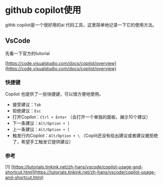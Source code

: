 # github copilot使用



githb copilot是一个很好用的ai 代码工具，这里简单地记录一下它的使用方法。





## VsCode



先看一下官方的tutorial

[https://code.visualstudio.com/docs/copilot/overview](https://code.visualstudio.com/docs/copilot/overview)



### 快捷键[​](https://tutorials.tinkink.net/zh-hans/vscode/copilot-usage-and-shortcut.html#%E5%BF%AB%E6%8D%B7%E9%94%AE) <a href="#kuai-jie-jian" id="kuai-jie-jian"></a>

Copilot 也提供了一些快捷键，可以很方便地使用。

* 接受建议：`Tab`
* 拒绝建议：`Esc`
* 打开Copilot：`Ctrl + Enter` （会打开一个单独的面板，展示10个建议）
* 下一条建议：`Alt/Option + ]`
* 上一条建议：`Alt/Option + [`
* 触发行内Copilot：`Alt/Option + \` （Coplit还没有给出建议或者建议被拒绝了，希望手工触发它提供建议）



### 参考

\[1] [https://tutorials.tinkink.net/zh-hans/vscode/copilot-usage-and-shortcut.html](https://tutorials.tinkink.net/zh-hans/vscode/copilot-usage-and-shortcut.html)
